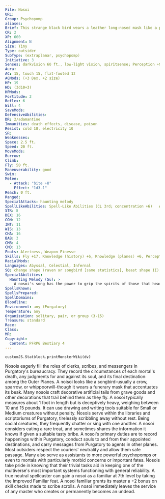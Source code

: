 ```yaml
---
File: Nosoi
URL: 
Group: Psychopomp
aliases: 
Brief: This strange black bird wears a leather long-nosed mask like a plague doctor.
CR: 2
XP: 600
Alignment: N
Size: Tiny
Type: outsider
SubType: (extraplanar, psychopomp)
Initiative: 3
Senses: darkvision 60 ft., low-light vision, spiritsense; Perception +9
Aura: 
AC: 15, touch 15, flat-footed 12
ACMods: (+3 Dex, +2 size)
HP: 19
HD: (3d10+3)
HPMods: 
Fortitude: 2
Reflex: 6
Will: 4
SaveMods: 
DefensiveAbilities: 
DR: 2/adamantine
Immunities: death effects, disease, poison
Resist: cold 10, electricity 10
SR: 
Weaknesses: 
Space: 2.5 ft.
Speed: 20 ft.
MoveMods: 
Burrow: 
Climb: 
Fly: 50 ft.
Maneuverability: good
Swim: 
Melee: 
  - Attack: "bite +8"
    Effect: "1d3-1"
Reach: 0 ft.
Ranged: 
SpecialAttacks: haunting melody
SpellLikeAbilities: Spell-Like Abilities (CL 3rd; concentration +6)   At Will-invisibility (self only)   3/day-speak with dead (6 questions, CL 12th)   1/day-hide from undead (DC 14), sound burst (DC 15)
STR: 8
DEX: 16
CON: 12
INT: 11
WIS: 13
CHA: 16
BAB: 3
CMB: 4
CMD: 13
Feats: Alertness, Weapon Finesse
Skills: Fly +17, Knowledge (history) +6, Knowledge (planes) +6, Perception +9, Profession (scribe) +7, Sense Motive +3, Stealth +17
RacialMods: 
Languages: Abyssal, Celestial, Infernal
SQ: change shape (raven or songbird [same statistics], beast shape II), spirit touch
SpecialAbilities:
  Haunting Melody (Su): >
    A nosoi's song has the power to grip the spirits of those that hear it. All living and undead creatures within a 60-foot spread must succeed at a DC 14 Will saving throw or be fascinated. A creature that successfully saves is not subject to that nosoi's song for 24 hours. This effect continues for as long as the nosoi sings and for 1 round thereafter. A nosoi can sing for a number or rounds per day equal to twice its Hit Dice. This is a sonic mind-affecting charm effect. This ability can affect undead creatures, even though the undead subtype makes such creatures immune to mind-affecting effects (though undead creatures with immunity to mind-affecting effects from a source other than their creature type are still immune). The save DC is Charisma-based.
SpellsKnown: 
SpellsPrepared: 
SpellDomains: 
Bloodline: 
Environment: any (Purgatory)
Temperature: any
Organization: solitary, pair, or group (3-15)
Treasure: standard
Race: 
Class: 
MR: 
Copyright:
  Content: PFRPG Bestiary 4
---
```

```dataviewjs
customJS.Statblock.printMonsterWiki(dv)
```
Nosois eagerly fill the roles of clerks, scribes, and messengers in Purgatory's bureaucracy. They record the circumstances of each mortal's death, any judgments for and against its soul, and its final destination among the Outer Planes. A noisoi looks like a songbird-usually a crow, sparrow, or whippoorwill-though it wears a funerary mask that accentuates its beak. Many nosois craft decorative artificial tails from grave goods and other decorations that trail behind them as they fly. A nosoi typically measures about 1 foot in length but is deceptively heavy, weighing between 10 and 15 pounds. It can use drawing and writing tools suitable for Small or Medium creatures without penalty. Nosois serve within the libraries and scriptoriums of Purgatory, tirelessly scribbling away without rest. Being social creatures, they frequently chatter or sing with one another. A nosoi considers eating a rare treat, and sometimes shares the information it knows if given a suitable tasty bribe. A nosoi's primary duties are to record happenings within Purgatory, conduct souls to and from their appointed destinations, and carry messages from Purgatory to agents in other planes. Most outsiders respect the couriers' neutrality and allow them safe passage. Many also serve as assistants to more powerful psychopomps or even to mortals with particularly morbid concerns or important fates. Nosois take pride in knowing that their trivial tasks aid in keeping one of the multiverse's most important systems functioning with general reliability. A true neutral spellcaster can gain a nosoi as a familiar at 7th level by taking the Improved Familiar feat. A nosoi familiar grants its master a +2 bonus on skill checks made to scribe scrolls. A nosoi immediately leaves the service of any master who creates or permanently becomes an undead.
